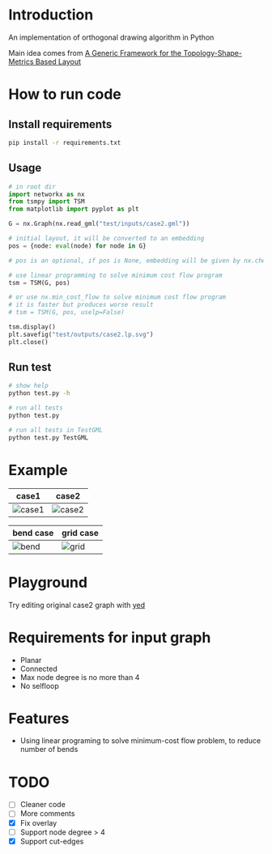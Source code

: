 # Introduction

An implementation of orthogonal drawing algorithm in Python

Main idea comes from [A Generic Framework for the Topology-Shape-Metrics Based Layout](https://rtsys.informatik.uni-kiel.de/~biblio/downloads/theses/pkl-mt.pdf)

# How to run code
## Install requirements
```bash
pip install -r requirements.txt
```
## Usage
```Python
# in root dir
import networkx as nx
from tsmpy import TSM
from matplotlib import pyplot as plt

G = nx.Graph(nx.read_gml("test/inputs/case2.gml"))

# initial layout, it will be converted to an embedding
pos = {node: eval(node) for node in G}

# pos is an optional, if pos is None, embedding will be given by nx.check_planarity

# use linear programming to solve minimum cost flow program
tsm = TSM(G, pos)

# or use nx.min_cost_flow to solve minimum cost flow program
# it is faster but produces worse result
# tsm = TSM(G, pos, uselp=False)

tsm.display()
plt.savefig("test/outputs/case2.lp.svg")
plt.close()
```

## Run test
```bash
# show help
python test.py -h

# run all tests
python test.py

# run all tests in TestGML
python test.py TestGML
```

# Example
|case1|case2|
|---|---|
|![case1](https://raw.githubusercontent.com/uknfire/tsmpy/master/test/outputs/case1.lp.svg)|![case2](https://raw.githubusercontent.com/uknfire/tsmpy/master/test/outputs/case2.lp.svg)|

|bend case|grid case|
|---|---|
|![bend](https://raw.githubusercontent.com/uknfire/tsmpy/master/test/outputs/bend.svg)|![grid](https://raw.githubusercontent.com/uknfire/tsmpy/master/test/outputs/grid_5x5.svg)|

# Playground
Try editing original case2 graph with [yed](https://www.yworks.com/yed-live/?file=https://gist.githubusercontent.com/uknfire/1a6782b35d066d6e59e00ed8dc0bb795/raw/eaee6eee89c48efa1c234f31fd8f9c32d237ce1e/case2)
# Requirements for input graph
* Planar
* Connected
* Max node degree is no more than 4
* No selfloop

# Features
* Using linear programing to solve minimum-cost flow problem, to reduce number of bends


# TODO
- [ ] Cleaner code
- [ ] More comments
- [x] Fix overlay
- [ ] Support node degree > 4
- [x] Support cut-edges